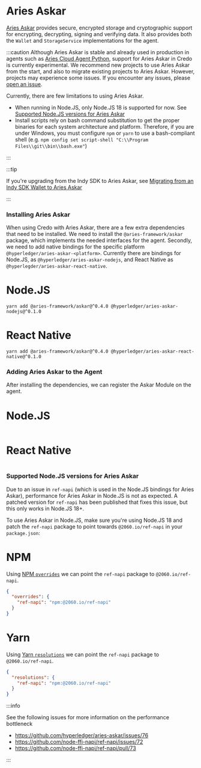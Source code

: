 # Aries Askar

[Aries Askar](https://github.com/hyperledger/aries-askar) provides secure, encrypted storage and cryptographic support for encrypting, decrypting, signing and verifying data. It also provides both the `Wallet` and `StorageService` implementations for the agent.

:::caution
Although Aries Askar is stable and already used in production in agents such as [Aries Cloud Agent Python](https://github.com/hyperledger/aries-cloudagent-python), support for Aries Askar in Credo is currently experimental. We recommend new projects to use Aries Askar from the start, and also to migrate existing projects to Aries Askar. However, projects may experience some issues. If you encounter any issues, please [open an issue](https://github.com/openwallet-foundation/credo-ts/issues/new).

Currently, there are few limitations to using Aries Askar.

- When running in Node.JS, only Node.JS 18 is supported for now. See [Supported Node.JS versions for Aries Askar](#supported-nodejs-versions-for-aries-askar)
- Install scripts rely on bash command substitution to get the proper binaries for each system architecture and platform. Therefore, if you are under Windows, you must configure `npm` or `yarn` to use a bash-compliant shell (e.g. `npm config set script-shell "C:\\Program Files\\git\\bin\\bash.exe"`)

:::

:::tip

If you're upgrading from the Indy SDK to Aries Askar, see [Migrating from an Indy SDK Wallet to Aries Askar](../updating/update-indy-sdk-to-askar)

:::

### Installing Aries Askar

When using Credo with Aries Askar, there are a few extra dependencies that need to be installed. We need to install the `@aries-framework/askar` package, which implements the needed interfaces for the agent. Secondly, we need to add native bindings for the specific platform `@hyperledger/aries-askar-<platform>`. Currently there are bindings for Node.JS, as `@hyperledger/aries-askar-nodejs`, and React Native as `@hyperlegder/aries-askar-react-native`.

<!--tabs-->

# Node.JS

```console
yarn add @aries-framework/askar@^0.4.0 @hyperledger/aries-askar-nodejs@^0.1.0
```

# React Native

```console
yarn add @aries-framework/askar@^0.4.0 @hyperledger/aries-askar-react-native@^0.1.0
```

<!--/tabs-->

### Adding Aries Askar to the Agent

After installing the dependencies, we can register the Askar Module on the agent.

<!--tabs-->

# Node.JS

```typescript showLineNumbers set-up-askar.ts section-1

```

# React Native

```typescript showLineNumbers set-up-askar-rn.ts section-1

```

<!--/tabs-->

### Supported Node.JS versions for Aries Askar

Due to an issue in `ref-napi` (which is used in the Node.JS bindings for Aries Askar), performance for Aries Askar in Node.JS is not as expected. A patched version for `ref-napi` has been published that fixes this issue, but this only works in Node.JS 18+.

To use Aries Askar in Node.JS, make sure you're using Node.JS 18 and patch the `ref-napi` package to point towards `@2060.io/ref-napi` in your `package.json`:

<!--tabs-->

# NPM

Using [NPM `overrides`](https://docs.npmjs.com/cli/v9/configuring-npm/package-json#overrides) we can point the `ref-napi` package to `@2060.io/ref-napi`.

```json
{
  "overrides": {
    "ref-napi": "npm:@2060.io/ref-napi"
  }
}
```

# Yarn

Using [Yarn `resolutions`](https://classic.yarnpkg.com/lang/en/docs/selective-version-resolutions/) we can point the `ref-napi` package to `@2060.io/ref-napi`.

```json
{
  "resolutions": {
    "ref-napi": "npm:@2060.io/ref-napi"
  }
}
```

<!--/tabs-->

:::info

See the following issues for more information on the performance bottleneck

- https://github.com/hyperledger/aries-askar/issues/76
- https://github.com/node-ffi-napi/ref-napi/issues/72
- https://github.com/node-ffi-napi/ref-napi/pull/73

:::
